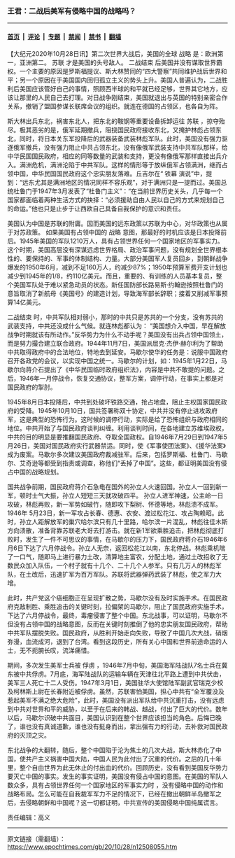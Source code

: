 ### 王君：二战后美军有侵略中国的战略吗？

---

#### [首页](../../../..?n12508055) &nbsp;|&nbsp; [评论](../../../../../epoch-comment?n12508055) &nbsp;|&nbsp; [专题](../../../../../epoch-special?n12508055) &nbsp;|&nbsp; [禁闻](../../../../../epoch-news?n12508055) &nbsp;|&nbsp; [禁书](../../../../../books?n12508055) &nbsp;|&nbsp; [翻墙](https://github.com/gfw-breaker/nogfw/blob/master/README.md?n12508055)


<div class="post_content" id="artbody" itemprop="articleBody">
 <!-- article content begin -->
 <p>
  【大纪元2020年10月28日讯】第二次世界大战后，美国的全球
  <ok href="https://www.epochtimes.com/gb/tag/%E6%88%98%E7%95%A5.html">
   战略
  </ok>
  是：欧洲第一，亚洲第二。
  <ok href="https://www.epochtimes.com/gb/tag/%E8%8B%8F%E8%81%94.html">
   苏联
  </ok>
  才是美国的头号敌人。
  <ok href="https://www.epochtimes.com/gb/tag/%E4%BA%8C%E6%88%98%E7%BB%93%E6%9D%9F.html">
   二战结束
  </ok>
  后美国并没有谋取世界霸权。一个主要的原因是罗斯福提议、斯大林赞同的“四大警察”共同维护战后世界和平；另一个原因在于美国国内回归孤立主义的势头上升。美国人普遍认为，二战胜利后美国应该管好自己的事情，照顾西半球的和平就已经足够，世界其它地方，应该让那里的人民自己去打理。对日战争刚结束，美国就退出与英国的特别亲密合作关系，撤销了盟国参谋长联席会议的组织。就连在德国的占领区，也各自为阵。
 </p>
 <p>
  斯大林出兵东北，祸害东北人，把东北的鞍钢等重要设备拆卸运往
  <ok href="https://www.epochtimes.com/gb/tag/%E8%8B%8F%E8%81%94.html">
   苏联
  </ok>
  ，掠夺殆尽。极其恶劣的是，俄军延期撤兵，阻挠国民政府接收东北，又掩护林彪占领东北，同时，将日本关东军投降后的武器装备武装林彪军队。此时，美国没有强力驱逐俄军撤兵，没有强力阻止中共占领东北，没有像俄军武装支持中共军队那样，给中华民国国民政府，相应的同等数量的武装和支持，更没有像俄军那样直接出兵介入。满洲危机，满洲沦陷于中共军队。这样的情形等于放纵俄军占领满洲，继而占领中国，中华民国国民政府这个忠实朋友落难。丘吉尔在“
  <ok href="https://www.epochtimes.com/gb/tag/%E9%93%81%E5%B9%95.html">
   铁幕
  </ok>
  演说”中，提到：“远东尤其是满洲地区的情况同样不容乐观”，对于满洲只是一提而过。美国总统杜鲁门于1947年3月发表了“杜鲁门主义”：“在当前世界历史关头，几乎每一个国家都面临着两种生活方式的抉择：“必须援助自由人民以自己的方式来规划自己的命运。”他也只是止步于让西欧自己具备自我保护的意识和责任。
 </p>
 <p>
  美国认为中国是苏联的附庸。因而美国的远东政策以苏联为中心，对华政策也从属于对苏政策。 如果美国有占领中国的
  <ok href="https://www.epochtimes.com/gb/tag/%E6%88%98%E7%95%A5.html">
   战略
  </ok>
  意图，那最好的时机应该是日本投降前后。1945年美国的军队1210万人，具有占领世界任何一个国家地区的军事实力。这个时期，美国高层没有深谋远虑世界格局、政治军事问题，没有规划全世界根本性的、要保持的、军事的体制结构、力量。大部分美国军人复员回乡，到朝鲜战争爆发的1950年6月，减到不足160万人，约减少87%；1950年预算军费开支计划也减少到1945年的1/8，约110亿美元。而且，重要的、有训练的人员基本复员，整个美国军队处于难以紧急动员的状态。新任国防部长路易斯‧约翰逊按照杜鲁门的意旨取消了新航母《美国号》的建造计划，导致海军部长辞职；接着又削减军事预算14亿美元。
 </p>
 <p>
  <ok href="https://www.epochtimes.com/gb/tag/%E4%BA%8C%E6%88%98%E7%BB%93%E6%9D%9F.html">
   二战结束
  </ok>
  时，中共军队相对弱小，那时的中共只是苏共的一个分支，没有苏共的武装支持，中共还没成什么气候。就连林彪都认为： “美国想介入中国，早在解放战争时期就该有所动作。”反华势力为什么不动手呢？美国没有出兵占领中国领土，而是努力撮合建立联合政府。1944年11月7日，美国派屈克‧杰伊‧赫尔利为了帮助中共取得政府中的合法地位，特地去到延安。马歇尔使华的任务是：说服中国政府召开各政党的会议，以实现中国之统一。马歇尔的计划，如：1945年1月22日，马歇尔向蒋介石提出了《中华民国临时政府组织法》，内容是中共不敢提的问题。之后，1946年一月停战令，恢复交通协议，整军方案，调停行动，在事实上都是对国民政府的掣肘。
 </p>
 <p>
  1945年8月日本投降后，中共到处破坏铁路交通，抢占地盘，阻止主权国家国民政府的受降。1945年10月10日，国共签署称双十协定，中共并没有停止进攻政府军，这是典型的恐怖行为。这时候的调停行动，实际是给了恐怖组织与政府相同的地位。中共开始了与国民政府谈判纠缠。利用谈判时间，在各地建立苏维埃政权，中共的目的明显是要推翻国民政府、夺取全国政权。自1946年7月29日到1947年5月26日，美国对国民政府实行武器禁运。同时，使《军事使团法案》、《援华法案》成为废案。马歇尔多次建议美国政府裁减驻军。后来，包括罗斯福、杜鲁门、马歇尔、艾奇逊等都受到指责或调查，称他们“丢掉了中国”。这些，都证明美国没有侵占中国的战略规划。
 </p>
 <p>
  国共战争前期，国民政府蒋介石急电在国外的孙立人火速回国。孙立人一回到新一军，顿时士气大振，孙立人短短三天就攻破四平。 孙立人进军神速，公主岭一日攻破，林彪再败，新一军势如破竹，随即攻下梨树、怀德等地，林彪溃不成军。1946年 5月23日，新一军攻占长春、德惠、农安、渡过松花江、攻占陶赖昭。此时，孙立人距解放军的巢穴哈尔滨只有几十里路，哈尔滨一片混乱，林彪往佳木斯方向溃散，准备背靠苏联老大哥去打游击。就在新1军欲乘胜追击，把林彪彻底打败时，发生了一件不可思议的事情，在马歇尔的压力下，国民政府蒋介石1946年6月6日下达了六月停战令。孙立人无奈，返回松花江以南，东北停战。林彪乘机喘了一口气，随即马上进行暴力土改，清算地主富农，分配土地，通过土改招收了无数民众加入队伍，一个村子就有十几个、二十几个人参军。只有几万人的林彪军队，在土改后，迅速扩军为百万军队。苏联将武器弹药武装了林彪，使之军力大增。
 </p>
 <p>
  此时，共产党这个癌细胞正在呈现扩散之势，马歇尔没有及时实施手术。在国民政府克敌制胜、乘胜追击的关键时刻，拉偏架的马歇尔，阻止了国民政府实施手术，下达了六月停战令，最终，毒瘤侵害了整个中国。东北战事，可以证明，马歇尔不但没有占领中国的战略意图，反而在关键时刻推倒了他的忠实朋友国民政府，帮助中共军队摆脱失败。国民政府，从胜利开始走向失败，导致了中国几次大战，硝烟弥漫，血流成河，退到了台湾。看到这段历史，所有关心中国和世界前途命运的人士，无不扼腕长叹，流涕痛惜。
 </p>
 <p>
  期间，多次发生美军士兵被
  <ok href="https://www.epochtimes.com/gb/tag/%E4%BF%98%E8%99%8F.html">
   俘虏
  </ok>
  ，1946年7月中旬，美国海军陆战队7名士兵在冀东被中共俘虏。7月底，海军陆战队的运输车辆在天津往北平路上遭到中共伏击，美军三人死亡十二人受伤。1947年3月1日，美国驻华大使馆陆军副武官瑞克少校及柯林斯上尉在长春附近被俘虏。虽然，苏联害怕美国，担心中共有“全军覆没及惹起美军不满之绝大危险”，此时，美国没有派出军队给中共沉重打击，没有远虑到中共对世界和平的威胁，以至于在后来的韩战、越战，付出了巨大的代价。数年以后，马歇尔识破中共面目，美国认识到在整个世界应该担当的角色。后悔已晚了，谁也没有真诚道歉，谁也没有挺身而出，拿出强有力的行动，去补救对国民政府的灭顶之灾。
 </p>
 <p>
  东北战争的大翻转，随后，整个中国陷于沦为焦土的几次大战，斯大林赤化了中国，使共产主义祸害中国大陆，中国人民为此付出了沉重的代价。之后的几十年里，整个自由世界为此无休止的付出血的代价。回顾历史，没有看到美国反华势力要灭亡中国的事实。发生的事实证明，美国没有侵占中国的意图。在美国的军队人数众多，具有占领世界任何一个国家地区的军事实力时 ，没有侵略中国的动作和战略布局。怎么可能在自我裁军军力不足的情况下，已经在撤出朝鲜半岛撤军之后，去侵略朝鲜和中国呢？这一切都证明，中共宣传的美国侵略中国纯属谎言。
 </p>
 <p>
  责任编辑：高义
 </p>
 <!-- article content end -->
 <div id="below_article_ad">
 </div>
</div>


---

原文链接（需翻墙）：https://www.epochtimes.com/gb/20/10/28/n12508055.htm